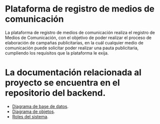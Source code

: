 # Plataforma  de registro de medios de comunicación
La plataforma de registro de medios de comunicación realiza el registro de Medios de Comunicación, con el objetivo de poder realizar el proceso de elaboración de campañas publicitarias, en la cuál cualquier medio de comunicación puede solicitar poder realizar una pauta publicitaria, cumpliendo los requisitos que la plataforma le exija.

# La documentación relacionada al proyecto se encuentra en el repositorio del backend.

* [Diagrama de base de datos](https://gitlab.agetic.gob.bo/ministerio-comunicacion/pauteo-backend/-/blob/develop/docs/db/DiagramaER_SistemaPauteo.png).
* [Diagrama de objetos](https://gitlab.agetic.gob.bo/ministerio-comunicacion/pauteo-backend/-/blob/develop/docs/analisis/DiagramaObjetosInteroperabilidad.pdf).
* [Roles del sistema](https://gitlab.agetic.gob.bo/ministerio-comunicacion/pauteo-backend/-/blob/develop/docs/analisis/roles.md).